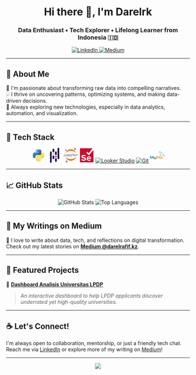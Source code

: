<h1 align="center">Hi there 👋, I'm Darelrk</h1>
<h3 align="center">Data Enthusiast • Tech Explorer • Lifelong Learner from Indonesia 🇮🇩</h3>

<p align="center">
  <a href="https://www.linkedin.com/in/darrell-rafif-kenzie-914037288/" target="_blank">
    <img src="https://img.shields.io/badge/LinkedIn-0077B5?style=flat&logo=linkedin&logoColor=white" alt="LinkedIn" />
  </a>
  <a href="https://medium.com/@darelrafif.kz" target="_blank">
    <img src="https://img.shields.io/badge/Medium-12100E?style=flat&logo=medium&logoColor=white" alt="Medium" />
  </a>
</p>

---

## 🚀 About Me

🎯 I'm passionate about transforming raw data into compelling narratives.  
💡 I thrive on uncovering patterns, optimizing systems, and making data-driven decisions.  
🧠 Always exploring new technologies, especially in data analytics, automation, and visualization.

---

## 🧰 Tech Stack

<p align="center">
  <a href="https://www.python.org" target="_blank"><img src="https://raw.githubusercontent.com/devicons/devicon/master/icons/python/python-original.svg" width="40" height="40" alt="Python"/></a>
  <a href="https://pandas.pydata.org/" target="_blank"><img src="https://raw.githubusercontent.com/devicons/devicon/master/icons/pandas/pandas-original.svg" width="40" height="40" alt="Pandas"/></a>
  <a href="https://jupyter.org/" target="_blank"><img src="https://raw.githubusercontent.com/devicons/devicon/master/icons/jupyter/jupyter-original-wordmark.svg" width="40" height="40" alt="Jupyter"/></a>
  <a href="https://www.selenium.dev/" target="_blank"><img src="https://raw.githubusercontent.com/devicons/devicon/master/icons/selenium/selenium-original.svg" width="40" height="40" alt="Selenium"/></a>
  <a href="https://lookerstudio.google.com/" target="_blank"><img src="https://www.svgrepo.com/show/354012/looker-icon.svg" width="40" height="40" alt="Looker Studio"/></a>
  <a href="https://git-scm.com/" target="_blank"><img src="https://www.vectorlogo.zone/logos/git-scm/git-scm-icon.svg" width="40" height="40" alt="Git"/></a>
  <a href="https://www.mysql.com/" target="_blank"><img src="https://raw.githubusercontent.com/devicons/devicon/master/icons/mysql/mysql-original-wordmark.svg" width="40" height="40" alt="MySQL"/></a>
</p>

---

## 📈 GitHub Stats

<p align="center">
  <img src="https://github-readme-stats.vercel.app/api?username=Darelrk&show_icons=true&theme=tokyonight" width="48%" alt="GitHub Stats"/>
  <img src="https://github-readme-stats.vercel.app/api/top-langs?username=Darelrk&layout=compact&theme=tokyonight" width="48%" alt="Top Languages"/>
</p>

---

## 📝 My Writings on Medium

📰 I love to write about data, tech, and reflections on digital transformation.  
Check out my latest stories on **[Medium @darelrafif.kz](https://medium.com/@darelrafif.kz)**.

---

## 🌟 Featured Projects

🔹 [**Dashboard Analisis Universitas LPDP**](https://github.com/Darelrk/Dashboard-Analisis-Universitas-LPDP)  
> *An interactive dashboard to help LPDP applicants discover underrated yet high-quality universities.*

---

## ☕ Let's Connect!

I'm always open to collaboration, mentorship, or just a friendly tech chat.  
Reach me via [LinkedIn](https://www.linkedin.com/in/darrell-rafif-kenzie-914037288/) or explore more of my writing on [Medium](https://medium.com/@darelrafif.kz)!

---

<p align="center">
  <img src="https://capsule-render.vercel.app/api?type=waving&color=0f52ba&height=150&section=footer"/>
</p>
